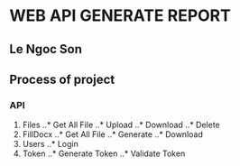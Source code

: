 # WEB API GENERATE REPORT
## Le Ngoc Son
## Process of project
### API
1. Files
..* Get All File
..* Upload
..* Download
..* Delete
2. FillDocx
..* Get All File
..* Generate
..* Download
3. Users
..* Login
4. Token
..* Generate Token
..* Validate Token
